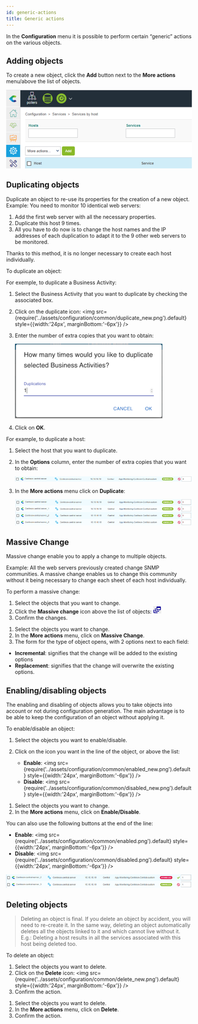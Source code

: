 ```yaml
---
id: generic-actions
title: Generic actions
---
```


In the **Configuration** menu it is possible to perform certain “generic” actions on the various objects.

## Adding objects

To create a new object, click the **Add** button next to the **More actions** menu/above the list of objects.

![image](../assets/configuration/common/add.png)

## Duplicating objects

Duplicate an object to re-use its properties for the creation of a new
object. Example: You need to monitor 10 identical web servers:

1. Add the first web server with all the necessary properties.
2. Duplicate this host 9 times.
3. All you have to do now is to change the host names and the IP addresses of each duplication to adapt it to the 9 other web servers to be monitored.

Thanks to this method, it is no longer necessary to create each host individually.

To duplicate an object:

<!--DOCUSAURUS_CODE_TABS-->
<!--Method 1-->

For exemple, to duplicate a Business Activity:

1. Select the Business Activity that you want to duplicate by checking the associated box.
2. Click on the duplicate icon: <img src={require('../assets/configuration/common/duplicate_new.png').default} style={{width:'24px', marginBottom:'-6px'}} />
3. Enter the number of extra copies that you want to obtain:

    ![image](../assets/configuration/common/duplicate_objects_new.png)

4. Click on **OK**.

<!--Method 2-->

For example, to duplicate a host:

1. Select the host that you want to duplicate.
2. In the **Options** column, enter the number of extra copies that you want to obtain:

    ![image](../assets/configuration/common/01duplicate.png)

3. In the **More actions** menu click on **Duplicate**:

    ![image](../assets/configuration/common/01duplicateobjects.png)

<!--END_DOCUSAURUS_CODE_TABS-->

## Massive Change

Massive change enable you to apply a change to multiple objects.

Example: All the web servers previously created change SNMP communities. A massive change enables us to change this
community without it being necessary to change each sheet of each host individually.

To perform a massive change:

<!--DOCUSAURUS_CODE_TABS-->
<!--Method 1-->

1. Select the objects that you want to change.
2. Click the **Massive change** icon above the list of objects: ![image](../assets/configuration/common/mass_change.png)
3. Confirm the changes.

<!--Method 2-->

1. Select the objects you want to change.
2. In the **More actions** menu, click on **Massive Change**.
3. The form for the type of object opens, with 2 options next to each field:

* **Incremental**: signifies that the change will be added to the existing options
* **Replacement**: signifies that the change will overwrite the existing options.
<!--END_DOCUSAURUS_CODE_TABS-->

## Enabling/disabling objects

The enabling and disabling of objects allows you to take objects into account or not during configuration generation.
The main advantage is to be able to keep the configuration of an object without applying it.

To enable/disable an object:

<!--DOCUSAURUS_CODE_TABS-->
<!--Method 1-->

1. Select the objects you want to enable/disable.
2. Click on the icon you want in the line of the object, or above the list:

    * **Enable**: <img src={require('../assets/configuration/common/enabled_new.png').default} style={{width:'24px', marginBottom:'-6px'}} />
    * **Disable**: <img src={require('../assets/configuration/common/disabled_new.png').default} style={{width:'24px', marginBottom:'-6px'}} />

<!--Method 2-->

1. Select the objects you want to change.
2. In the **More actions**  menu, click on **Enable/Disable**.

You can also use the following buttons at the end of the line:

* **Enable**: <img src={require('../assets/configuration/common/enabled.png').default} style={{width:'24px', marginBottom:'-6px'}} />
* **Disable**: <img src={require('../assets/configuration/common/disabled.png').default} style={{width:'24px', marginBottom:'-6px'}} />

![image](../assets/configuration/common/enable_disable.png)

<!--END_DOCUSAURUS_CODE_TABS-->

## Deleting objects

> Deleting an object is final. If you delete an object by accident, you will need to re-create it. In the same way,
> deleting an object automatically deletes all the objects linked to it and which cannot live without it. E.g.:
> Deleting a host results in all the services associated with this host being deleted too.

To delete an object:

<!--DOCUSAURUS_CODE_TABS-->
<!--Method 1-->

1. Select the objects you want to delete.
2. Click on the **Delete** icon: <img src={require('../assets/configuration/common/delete_new.png').default} style={{width:'24px', marginBottom:'-6px'}} />
3. Confirm the action.

<!--Method 2-->

1. Select the objects you want to delete.
2. In the **More actions** menu, click on **Delete**.
3. Confirm the action.

<!--END_DOCUSAURUS_CODE_TABS-->
